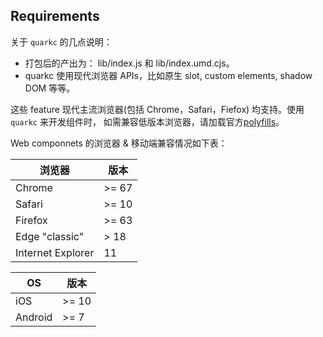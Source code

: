 ## Requirements

关于 `quarkc` 的几点说明：

- 打包后的产出为： lib/index.js 和 lib/index.umd.cjs。
- quarkc 使用现代浏览器 APIs，比如原生 slot, custom elements, shadow DOM 等等。

这些 feature 现代主流浏览器(包括 Chrome，Safari，Fiefox) 均支持。使用 `quarkc` 来开发组件时， 如需兼容低版本浏览器，请加载官方[polyfills](https://www.webcomponents.org/polyfills)。

Web componnets 的浏览器 & 移动端兼容情况如下表：

| 浏览器              | 版本             |
| ------------------ | ---------------- |
| Chrome              | >= 67         |
| Safari            | >= 10         |
| Firefox         | >= 63         |
| Edge "classic"      | > 18     |
| Internet Explorer    | 11 |

| OS             | 版本             |
| ------------------ | ---------------- |
| iOS              | >= 10         |
| Android            | >= 7         |